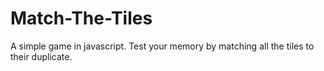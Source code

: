 # Match-The-Tiles
A simple game in javascript. Test your memory by matching all the tiles to their duplicate.
